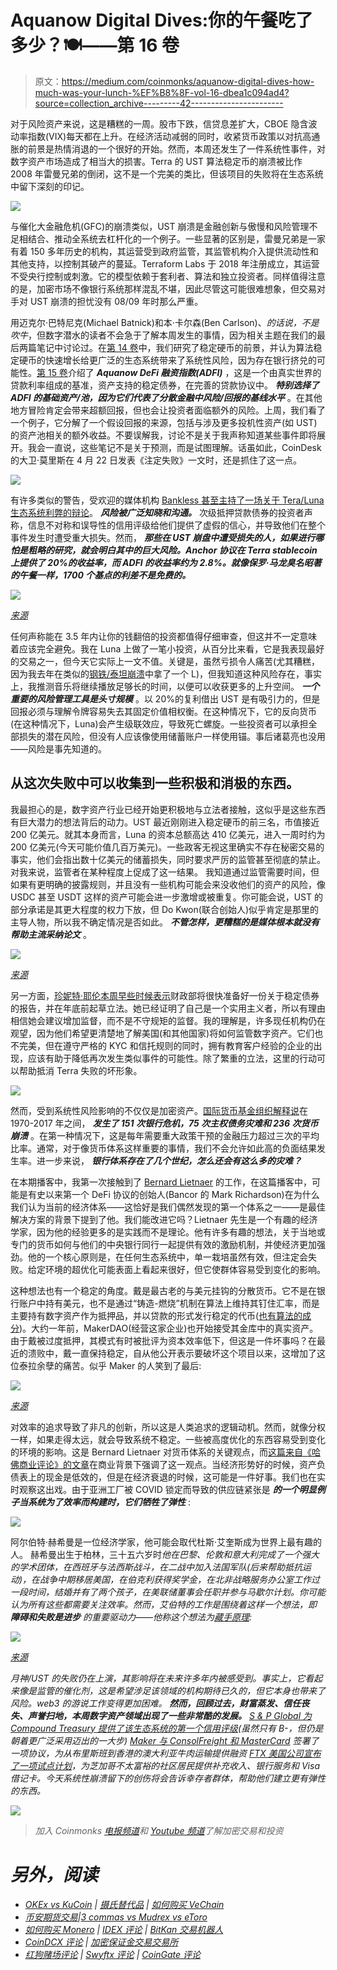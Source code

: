 # Aquanow Digital Dives:你的午餐吃了多少？🍽️——第 16 卷

> 原文：<https://medium.com/coinmonks/aquanow-digital-dives-how-much-was-your-lunch-%EF%B8%8F-vol-16-dbea1c094ad4?source=collection_archive---------42----------------------->

对于风险资产来说，这是糟糕的一周。股市下跌，信贷息差扩大，CBOE 隐含波动率指数(VIX)每天都在上升。在经济活动减弱的同时，收紧货币政策以对抗高通胀的前景是热情消退的一个很好的开始。然而，本周还发生了一件系统性事件，对数字资产市场造成了相当大的损害。Terra 的 UST 算法稳定币的崩溃被比作 2008 年雷曼兄弟的倒闭，这不是一个完美的类比，但该项目的失败将在生态系统中留下深刻的印记。

![](img/d0a4c67ae22877dcfc5a3428284b9519.png)

与催化大金融危机(GFC)的崩溃类似，UST 崩溃是金融创新与傲慢和风险管理不足相结合、推动全系统去杠杆化的一个例子。一些显著的区别是，雷曼兄弟是一家有着 150 多年历史的机构，其运营受到政府监管，其监管机构介入提供流动性和其他支持，以控制其破产的蔓延。Terraform Labs 于 2018 年注册成立，其运营不受央行控制或刺激。它的模型依赖于套利者、算法和独立投资者。同样值得注意的是，加密市场不像银行系统那样混乱不堪，因此尽管这可能很难想象，但交易对手对 UST 崩溃的担忧没有 08/09 年时那么严重。

用迈克尔·巴特尼克(Michael Batnick)和本·卡尔森(Ben Carlson)、*的话说，不是吹牛*，但数字潜水的读者不会急于了解本周发生的事情，因为相关主题在我们的最后两篇笔记中讨论过。在[第 14 卷](/coinmonks/aquanow-digital-dives-stable-is-as-stable-does-vol-14-824fb17a7d3)中，我们研究了稳定硬币的前景，并认为算法稳定硬币的快速增长给更广泛的生态系统带来了系统性风险，因为存在银行挤兑的可能性。[第 15 卷](https://blogchain.app/p/life-on-mars-will-require-new-tools-too/fK1s235pyL)介绍了 ***Aquanow DeFi 融资指数(ADFI)*** ，这是一个由真实世界的贷款利率组成的基准，资产支持的稳定债券，在完善的贷款协议中。 ***特别选择了 ADFI 的基础资产/池，因为它们代表了分散金融中风险/回报的基线水平*** 。在其他地方冒险肯定会带来超额回报，但也会让投资者面临额外的风险。上周，我们看了一个例子，它分解了一个假设回报的来源，包括与涉及更多投机性资产(如 UST)的资产池相关的额外收益。不要误解我，讨论不是关于我声称知道某些事件即将展开。我会一直说，这些笔记不是关于预测，而是试图理解。话虽如此，CoinDesk 的大卫·莫里斯在 4 月 22 日发表《注定失败》一文时，还是抓住了这一点。

![](img/6b68d4da3a7044edaa2bc4968c46ee26.png)

有许多类似的警告，受欢迎的媒体机构 [Bankless 甚至主持了一场关于 Tera/Luna 生态系统利弊的辩论](https://www.youtube.com/watch?v=6eOU5OaKd8s)。 ***风险被广泛知晓和沟通。*** 次级抵押贷款债券的投资者声称，信息不对称和误导性的信用评级给他们提供了虚假的信心，并导致他们在整个事件发生时遭受重大损失。然而， ***那些在 UST 崩盘中遭受损失的人，如果进行哪怕是粗略的研究，就会明白其中的巨大风险。Anchor 协议在 Terra stablecoin 上提供了 20%的收益率，而 ADFI 的收益率约为 2.8%。就像保罗·马龙臭名昭著的午餐一样，1700 个基点的利差不是免费的。***

![](img/bc3994fddfecf07b1ee5c43556484b9b.png)

[*来源*](https://www.bragmedallion.com/blog/authors-there-is-no-such-thing-as-a-free-lunch/)

任何声称能在 3.5 年内让你的钱翻倍的投资都值得仔细审查，但这并不一定意味着应该完全避免。我在 Luna 上做了一笔小投资，从百分比来看，它是我表现最好的交易之一，但今天它实际上一文不值。关键是，虽然亏损令人痛苦(尤其糟糕，因为我去年在类似的[钢铁/泰坦崩溃](https://www.bloomberg.com/news/newsletters/2021-06-17/money-stuff-titanium-got-crushed)中拿了一个 L)，但我知道这种风险存在，事实上，我推测音乐将继续播放足够长的时间，以便可以收获更多的上升空间。 ***一个重要的风险管理工具是头寸规模*** 。以 20%的复利借出 UST 是有吸引力的，但是回报必须与理解令牌容易失去其固定价值相权衡。在这种情况下，它的反向货币(在这种情况下，Luna)会产生级联效应，导致死亡螺旋。一些投资者可以承担全部损失的潜在风险，但没有人应该像使用储蓄账户一样使用锚。事后诸葛亮也没用——风险是事先知道的。

## 从这次失败中可以收集到一些积极和消极的东西。

我最担心的是，数字资产行业已经开始更积极地与立法者接触，这似乎是这些东西有巨大潜力的想法背后的动力。UST 最近刚刚进入稳定硬币的前三名，市值接近 200 亿美元。就其本身而言，Luna 的资本总额高达 410 亿美元，进入一周时约为 200 亿美元(今天可能价值几百万美元)。一些政客无视这里确实不存在秘密交易的事实，他们会指出数十亿美元的储蓄损失，同时要求严厉的监管甚至彻底的禁止。对我来说，监管者在某种程度上促成了这一结果。 我知道通过监管需要时间，但如果有更明确的披露规则，并且没有一些机构可能会来没收他们的资产的风险，像 USDC 甚至 USDT 这样的资产可能会进一步激增或被重复。你可能会说，UST 的部分承诺是其更大程度的权力下放，但 Do Kwon(联合创始人)似乎肯定是那里的主导人物，所以我不确定情况是否如此。 ***不管怎样，更糟糕的是媒体根本就没有帮助主流采纳论文*** 。

![](img/dc6d9ec47ce0a235a8aa67c68af95f95.png)

[*来源*](https://twitter.com/samanthajmarin/status/1524455438351314947?s=11&t=jfujyw1R_xrzka7_xw0sjA)

另一方面，[珍妮特·耶伦本周早些时候表示](https://blockworks.co/secretary-yellen-stablecoins-pose-significant-risk-to-financial-stability/)财政部将很快准备好一份关于稳定债券的报告，并在年底前起草立法。她已经证明了自己是一个实用主义者，所以有理由相信她会建议增加监督，而不是不守规矩的监督。我的理解是，许多现任机构仍在观望，因为他们希望更清楚地了解美国(和其他国家)将如何监管数字资产。它们也不完美，但在遵守严格的 KYC 和信托规则的同时，拥有教育客户经验的企业的出现，应该有助于降低再次发生类似事件的可能性。除了繁重的立法，这里的行动可以帮助抵消 Terra 失败的坏形象。

![](img/3607e8e6f67de16bc0430e6c9d5a15ab.png)

然而，受到系统性风险影响的不仅仅是加密资产。[国际货币基金组织解释说](https://www.imf.org/-/media/Files/Publications/WP/2018/wp18206.ashx)在 1970-2017 年之间， ***发生了 151 次银行危机，75 次主权债务灾难和 236 次货币崩溃*** 。在第一种情况下，这是每年需要重大政策干预的金融压力超过三次的平均比率。通常，对于像货币体系这样重要的事情，我们不会允许如此高的负面结果发生率。进一步来说， ***银行体系存在了几个世纪，怎么还会有这么多的灾难？***

在本期播客中，我第一次接触到了 [Bernard Lietnaer](https://en.wikipedia.org/wiki/Bernard_Lietaer) 的工作，在这篇播客中，可能是有史以来第一个 DeFi 协议的创始人(Bancor 的 Mark Richardson)在为什么我们认为当前的经济体系——这恰好是我们偶然发现的第一个体系之一——是最佳解决方案的背景下提到了他。我们能改进它吗？Lietnaer 先生是一个有趣的经济学家，因为他的经验更多的是实践而不是理论。他有许多有趣的想法，关于当地或专门的货币如何与他们的中央银行同行一起提供有效的激励机制，并使经济更加强劲。他的一个核心原则是，在任何生态系统中，单一栽培虽然有效，但注定会失败。给定环境的超优化可能表面上看起来很好，但它使群体容易受到变化的影响。

这种想法也有一个稳定的角度。戴是最古老的与美元挂钩的分散货币。它不是在银行账户中持有美元，也不是通过“铸造-燃烧”机制在算法上维持其钉住汇率，而是主要持有数字资产作为抵押品，并以贷款的形式发行稳定的代币([也有算法的成分](https://www.youtube.com/watch?v=wW1IEZeWY4k&t=1090s))。大约一年前，MakerDAO(经营这家企业)也开始接受其金库中的真实资产。由于戴被过度抵押，其模式有时被批评为资本效率低下，但这是一件坏事吗？在最近的溃败中，戴一直保持稳定，自从他公开表示要破坏这个项目以来，这增加了这位泰拉余孽的痛苦。似乎 Maker 的人笑到了最后:

![](img/0fd3e937cca129caa1ec16d9eab69141.png)

[*来源*](https://twitter.com/mrdistortion_/status/1524334361289629696)

对效率的追求导致了非凡的创新，所以这是人类追求的逻辑动机。然而，就像分权一样，如果走得太远，就会导致系统不稳定。一些被高度优化的东西容易受到变化的环境的影响。这是 Bernard Lietnaer 对货币体系的关键观点，而[这篇来自《哈佛商业评论》的文章](https://hbr.org/2019/01/the-high-price-of-efficiency)在商业背景下强调了这一观点。当经济形势好的时候，资产负债表上的现金是低效的，但是在经济衰退的时候，这可能是一件好事。我们也在实时观察这出戏。由于亚洲工厂被 COVID 锁定而导致的供应链紧张是 ***的一个明显例子当系统为了效率而构建时，它们牺牲了弹性*** :

![](img/26828d4e4a49e6b19c5e7b60de375d70.png)

阿尔伯特·赫希曼是一位经济学家，他可能会取代杜斯·艾奎斯成为世界上最有趣的人。 赫希曼出生于柏林，三十五六岁时*他在巴黎、伦敦和意大利完成了一个强大的学术团体，在西班牙与法西斯战斗，在二战中加入法国军队(后来帮助抵抗运动)，在战争中期移居美国，在伯克利获得奖学金，在北非战略服务办公室工作过一段时间，结婚并有了两个孩子，在美联储董事会任职并参与马歇尔计划。你可能认为所有这些都需要关注效率。然而，艾伯特的工作是围绕着这样一个想法，即 ***障碍和失败是进步*** 的重要驱动力——他称这个想法为[藏手原理](https://en.wikipedia.org/wiki/Hiding_hand_principle):*

*![](img/445d794facca3f6c16288e4a9fa8adba.png)*

*[*来源*](https://www.newyorker.com/magazine/2013/06/24/the-gift-of-doubt)*

*月神/UST 的失败仍在上演，其影响将在未来许多年内被感受到。事实上，它看起来像是监管的催化剂，这是希望涉足该领域的机构期待已久的，但它本身也带来了风险。web3 的游说工作变得更加困难。 ***然而，回顾过去，财富蒸发、信任丧失、声誉扫地，本周数字资产领域出现了一些非常酷的发展。*** [S & P Global 为 Compound Treasury 提供了该生态系统的第一个信用评级](https://thedefiant.io/compound-rating-sp/)(虽然只有 B-，但仍是朝着更广泛采用迈出的一大步) [Maker 与 ConsolFreight 和 MasterCard](https://forum.makerdao.com/t/consolfreight-update-may-2022-consolfreight-helps-mastercard-to-test-defi/15081) 签署了一项协议，为从布里斯班到香港的澳大利亚牛肉运输提供融资 [FTX 美国公司宣布了一项试点计划](https://decrypt.co/99943/ftx-us-opens-chicago-hq-will-sponsor-supplemental-income-pilot)，为芝加哥不太富裕的社区居民提供补充收入、银行服务和 Visa 借记卡。今天系统性崩溃留下的创伤将会告诉幸存者群体，帮助他们建立更有弹性的东西。*

*![](img/c9e2da81126e5d58ad7c74a8e366a703.png)*

> *加入 Coinmonks [电报频道](https://t.me/coincodecap)和 [Youtube 频道](https://www.youtube.com/c/coinmonks/videos)了解加密交易和投资*

# *另外，阅读*

*   *[OKEx vs KuCoin](https://coincodecap.com/okex-kucoin) | [摄氏替代品](https://coincodecap.com/celsius-alternatives) | [如何购买 VeChain](https://coincodecap.com/buy-vechain)*
*   *[币安期货交易](https://coincodecap.com/binance-futures-trading)|[3 commas vs Mudrex vs eToro](https://coincodecap.com/mudrex-3commas-etoro)*
*   *[如何购买 Monero](https://coincodecap.com/buy-monero) | [IDEX 评论](https://coincodecap.com/idex-review) | [BitKan 交易机器人](https://coincodecap.com/bitkan-trading-bot)*
*   *[CoinDCX 评论](/coinmonks/coindcx-review-8444db3621a2) | [加密保证金交易交易所](https://coincodecap.com/crypto-margin-trading-exchanges)*
*   *[红狗赌场评论](https://coincodecap.com/red-dog-casino-review) | [Swyftx 评论](https://coincodecap.com/swyftx-review) | [CoinGate 评论](https://coincodecap.com/coingate-review)*